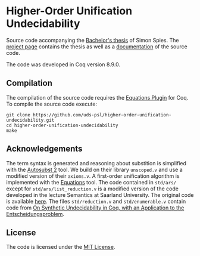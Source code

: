 # Higher-Order Unification Undecidability

Source code accompanying the [Bachelor's thesis](http://www.ps.uni-saarland.de/~spies/bachelor/thesis-spies.pdf) of Simon Spies. 
The [project page](http://www.ps.uni-saarland.de/~spies/bachelor.php) contains 
the thesis as well as a [documentation](http://www.ps.uni-saarland.de/~spies/hou/toc.html) of the 
source code.

The code was developed in Coq version 8.9.0.

## Compilation
The compilation of the source code requires the [Equations Plugin](https://github.com/mattam82/Coq-Equations) for Coq. To compile the source code execute:

```
git clone https://github.com/uds-psl/higher-order-unification-undecidability.git
cd higher-order-unification-undecidability
make
```

## Acknowledgements
The term syntax is generated and reasoning about substition is simplified 
with the [Autosubst 2](https://www.ps.uni-saarland.de/extras/autosubst2/) tool.
We build on their library `unscoped.v` and use a modified version of their `axioms.v`. A first-order unification
algorithm is implemented with the [Equations](https://github.com/mattam82/Coq-Equations) tool.
The code contained in `std/ars/` except for `std/ars/list_reduction.v` 
is a modified version of the code developed in the lecture Semantics at Saarland University. The original code is available [here](https://courses.ps.uni-saarland.de/sem_ws1718/3/Resources). 
The files `std/reduction.v` and `std/enumerable.v` contain 
code from [On Synthetic Undecidability in Coq, with an Application to the Entscheidungsproblem](https://www.ps.uni-saarland.de/extras/fol-undec/).  


## License 
The code is licensed under the [MIT License](https://github.com/uds-psl/higher-order-unification-undecidability/blob/master/LICENSE).
